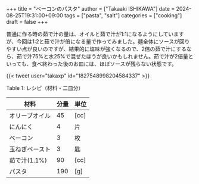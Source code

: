 +++
title = "ベーコンのパスタ"
author = ["Takaaki ISHIKAWA"]
date = 2024-08-25T19:31:00+09:00
tags = ["pasta", "salt"]
categories = ["cooking"]
draft = false
+++

普通に作る時の茹で汁の量は、オイルと茹で汁が1:1になるようにしていますが、今回は1:2と茹で汁が倍になる量で作ってみました。麺全体にソースが回りやすい点が良いのですが、結果的に塩味が強くなるので、2倍の茹で汁にするなら、茹で汁75%と水25%で混ぜたほうが良いかもしれません。茹で汁が2倍量といっても、食べ終わった後のお皿には、ほぼソースが残らない状態です。  

{{< tweet user="takaxp" id="1827548998204584337" >}}  

<div class="table-caption">
  <span class="table-number">Table 1</span>:
  レシピ（材料・二皿分）
</div>

| 材料      | 分量 | 単位 |
|---------|----|----|
| オリーブオイル | 45  | [cc] |
| にんにく  | 4   | 片   |
| ベーコン  | 3   | 枚   |
| 玉ねぎペースト | 3   | 匙   |
| 茹で汁(1.1%) | 90  | [cc] |
| パスタ    | 190 | [g]  |
